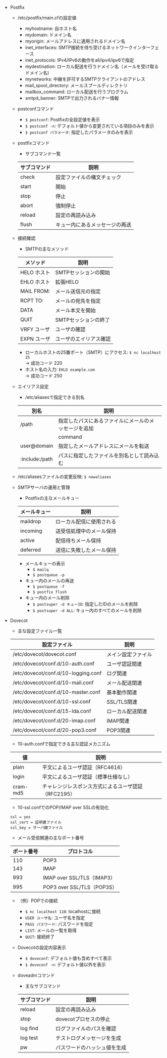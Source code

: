 - Postfix
    - /etc/postfix/main.cfの設定値
        - myhostname: 自ホスト名
        - mydomain: ドメイン名
        - myorigin: メールアドレスに適用されるドメイン名
        - inet_interfaces: SMTP接続を待ち受けるネットワークインターフェース
        - inet_protocols: IPv4/IPv6の動作をall/ipv4/ipv6で指定
        - mydestination: ローカル配送を行うドメイン名（メールを受け取るドメイン名)
        - mynetworks: 中継を許可するSMTPクライアントのアドレス
        - mail_spool_directory: メールスプールディレクトリ
        - mailbox_command: ローカル配送を行うプログラム
        - smtpd_banner: SMTPで出力されるバナー情報
    - postconfコマンド
        - `$ postconf`: Postfixの全設定値を表示
        - `$ postconf -n`: デフォルト値から変更されている項目のみを表示
        - `$ postconf パラメータ`: 指定したパラメータのみを表示
    - postfixコマンド
        - サブコマンド一覧

        | サブコマンド | 説明 |
        | --- | --- |
        | check | 設定ファイルの構文チェック |
        | start | 開始 |
        | stop | 停止 |
        | abort | 強制停止 |
        | reload | 設定の再読み込み |
        | flush | キュー内にあるメッセージの再送 |

    - 接続確認
        - SMTPの主なメソッド

        | メソッド | 説明 |
        | --- | --- |
        | HELO ホスト | SMTPセッションの開始 |
        | EHLO ホスト | 拡張HELO |
        | MAIL FROM: | メール送信元の指定 |
        | RCPT TO: | メールの宛先を指定 |
        | DATA | メール本文を開始 |
        | QUIT | SMTPセッションの終了 |
        | VRFY ユーザ | ユーザの確認 |
        | EXPN ユーザ | ユーザのエイリアス確認 |

        - ローカルホストの25番ポート（SMTP）にアクセス: `$ nc localhost 25`  
        -> 成功コード 220
        - ホスト名の入力: `EHLO example.com`  
        -> 成功コード 250
    
    - エイリアス設定
        - /etc/aliasesで指定できる別名

        | 別名 | 説明 |
        | --- | --- |
        | /path | 指定したパスにあるファイルにメールのメッセージを追加 |
        | |command | 指定したコマンドの標準入力にメールのメッセージを送る |
        | user@domain | 指定したメールアドレスにメールを転送 |
        | :include:/path | パスに指定したファイルを別名として読み込む |

    - /etc/aliasesファイルの変更反映: `$ newaliases`
    - SMTPサーバの運用と管理
        - Postfixの主なメールキュー

        | メールキュー | 説明 |
        | --- | --- |
        | maildrop | ローカル配信に使用される |
        | incoming | 送受信処理中のメール保持 |
        | active | 配信待ちメール保持 |
        | deferred | 送信に失敗したメール保持 |

        - メールキューの表示
            - `$ mailq`
            - `$ postqueue -p`
        - キュー内のメールの再送
            - `$ postqueue -f`
            - `$ postfix flush`
        - キュー内のメール削除
            - `$ postsuper -d キューID`: 指定したIDのメールを削除
            - `$ postsuper -d ALL`: キュー内のすべてのメールを削除
- Dovecot
    - 主な設定ファイル一覧

    | 設定ファイル | 説明 |
    | --- | --- |
    | /etc/dovecot/dovecot.conf | メイン設定ファイル |
    | /etc/dovecot/conf.d/10-auth.conf | ユーザ認証関連 |
    | /etc/dovecot/conf.d/10-logging.conf | ログ関連 |
    | /etc/dovecot/conf.d/10-mail.conf | メール配送関連 |
    | /etc/dovecot/conf.d/10-master.conf | 基本動作関連 |
    | /etc/dovecot/conf.d/10-ssl.conf | SSL/TLS関連 |
    | /etc/dovecot/conf.d/15-lda.conf | ローカル配送関連 |
    | /etc/dovecot/conf.d/20-imap.conf | IMAP関連 |
    | /etc/dovecot/conf.d/20-pop3.conf | POP3関連 |

    - 10-auth.confで指定できる主な認証メカニズム

    | 値 | 説明 |
    | --- | --- |
    | plain | 平文によるユーザ認証（RFC4616） |
    | login | 平文によるユーザ認証（標準仕様なし） |
    | cram-md5 | チャレンジレスポンス方式によるユーザ認証（RFC2195） |

    - 10-ssl.confでのPOP/IMAP over SSLの有効化
    ```
    ssl = yes
    ssl_cert = 証明書ファイル
    ssl_key = サーバ鍵ファイル
    ```

    - メール受信関連の主なポート番号

    | ポート番号 | プロトコル |
    | --- | --- |
    | 110 | POP3 |
    | 143 | IMAP |
    | 993 | IMAP over SSL/TLS（IMAP3） |
    | 995 | POP3 over SSL/TLS（POP3S） |

    - （例）POPでの接続
        - `$ nc localhost 110`: localhostに接続
        - `USER ユーザ名`: ユーザ名を指定
        - `PASS パスワード`: パスワードを指定
        - `LIST`: メールの一覧を取得
        - `QUIT`: 接続終了
    - Dovecotの設定内容表示
        - `$ doveconf`: デフォルト値も含めすべて表示
        - `$ doveconf -n`: デフォルト値以外を表示
    - doveadmコマンド
        - 主なサブコマンド

        | サブコマンド | 説明 |
        | --- | --- |
        | reload | 設定の再読み込み |
        | stop | dovecotプロセスの停止 |
        | log find | ログファイルのパスを確認 |
        | log test | テストログメッセージを生成 |
        | pw | パスワードのハッシュ値を生成 |
